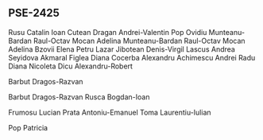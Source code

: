 PSE-2425
-------
Rusu Catalin
Ioan Cutean
Dragan Andrei-Valentin
Pop Ovidiu
Munteanu-Bardan Raul-Octav
Mocan Adelina
Munteanu-Bardan Raul-Octav
Mocan Adelina
Bzovii Elena
Petru Lazar
Jibotean Denis-Virgil
Lascus Andrea
Seyidova Akmaral
Figlea Diana
Cocerba Alexandru
Achimescu Andrei
Radu Diana Nicoleta
Dicu Alexandru-Robert

Barbut Dragos-Razvan

Barbut Dragos-Razvan
Rusca Bogdan-Ioan

Frumosu Lucian
Prata Antoniu-Emanuel
Toma Laurentiu-Iulian

Pop Patricia

